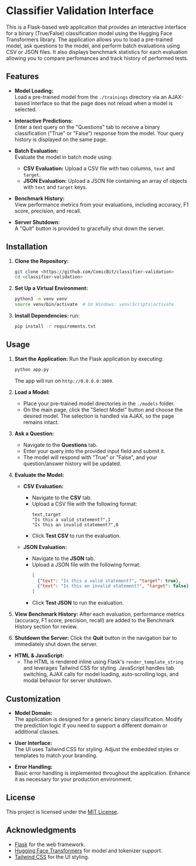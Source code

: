 # Classifier Validation Interface

This is a Flask-based web application that provides an interactive interface for a binary (True/False) classification model using the Hugging Face Transformers library. The application allows you to load a pre-trained model, ask questions to the model, and perform batch evaluations using CSV or JSON files. It also displays benchmark statistics for each evaluation allowing you to compare perfomances and track history of performed tests.

## Features

- **Model Loading:**  
  Load a pre-trained model from the `./trainings` directory via an AJAX-based interface so that the page does not reload when a model is selected.

- **Interactive Predictions:**  
  Enter a text query on the "Questions" tab to receive a binary classification ("True" or "False") response from the model. Your query history is displayed on the same page.

- **Batch Evaluation:**  
  Evaluate the model in batch mode using:
  - **CSV Evaluation:** Upload a CSV file with two columns, `text` and `target`.
  - **JSON Evaluation:** Upload a JSON file containing an array of objects with `text` and `target` keys.
  
- **Benchmark History:**  
  View performance metrics from your evaluations, including accuracy, F1 score, precision, and recall.

- **Server Shutdown:**  
  A "Quit" button is provided to gracefully shut down the server.

## Installation

1. **Clone the Repository:**
   ```bash
   git clone <https://github.com/ComicBit/classifier-validation>
   cd <classifier-validation>
   ```

2. **Set Up a Virtual Environment:**
   ```bash
   python3 -m venv venv
   source venv/bin/activate  # On Windows: venv\Scripts\activate
   ```

3. **Install Dependencies:**
   run:
   ```bash
   pip install -r requirements.txt
   ```

## Usage

1. **Start the Application:**
   Run the Flask application by executing:
   ```bash
   python app.py
   ```
   The app will run on `http://0.0.0.0:3009`.

2. **Load a Model:**
   - Place your pre-trained model directories in the `./models` folder.
   - On the main page, click the "Select Model" button and choose the desired model. The selection is handled via AJAX, so the page remains intact.

3. **Ask a Question:**
   - Navigate to the **Questions** tab.
   - Enter your query into the provided input field and submit it.
   - The model will respond with "True" or "False", and your question/answer history will be updated.

4. **Evaluate the Model:**
   - **CSV Evaluation:**
     - Navigate to the **CSV** tab.
     - Upload a CSV file with the following format:
       ```csv
       text,target
       "Is this a valid statement?",1
       "Is this an invalid statement?",0
       ```
     - Click **Test CSV** to run the evaluation.
   
   - **JSON Evaluation:**
     - Navigate to the **JSON** tab.
     - Upload a JSON file with the following format:
       ```json
       [
         {"text": "Is this a valid statement?", "target": true},
         {"text": "Is this an invalid statement?", "target": false}
       ]
       ```
     - Click **Test JSON** to run the evaluation.

5. **View Benchmark History:**
   After each evaluation, performance metrics (accuracy, F1 score, precision, recall) are added to the Benchmark History section for review.

6. **Shutdown the Server:**
   Click the **Quit** button in the navigation bar to immediately shut down the server.

- **HTML & JavaScript:**
  - The HTML is rendered inline using Flask's `render_template_string` and leverages Tailwind CSS for styling. JavaScript handles tab switching, AJAX calls for model loading, auto-scrolling logs, and modal behavior for server shutdown.

## Customization

- **Model Domain:**  
  The application is designed for a generic binary classification. Modify the prediction logic if you need to support a different domain or additional classes.

- **User Interface:**  
  The UI uses Tailwind CSS for styling. Adjust the embedded styles or templates to match your branding.

- **Error Handling:**  
  Basic error handling is implemented throughout the application. Enhance it as necessary for your production environment.

## License
This project is licensed under the [MIT License](LICENSE).

## Acknowledgments
- [Flask](https://flask.palletsprojects.com/) for the web framework.
- [Hugging Face Transformers](https://huggingface.co/transformers/) for model and tokenizer support.
- [Tailwind CSS](https://tailwindcss.com/) for the UI styling.

